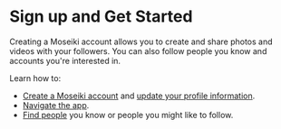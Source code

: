 # Sign up and Get Started

Creating a Moseiki account allows you to create and share photos and videos with your followers. You can also follow people you know and accounts you're interested in.

Learn how to:

* [Create a Moseiki account](create-a-moseiki-account.md) and [update your profile information](../your-moseiki-profile/edit-your-profile.md).
* [Navigate the app](broken-reference).
* [Find people](../../explore-moseiki/search-and-explore.md) you know or people you might like to follow.
